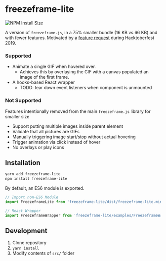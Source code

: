 # freezeframe-lite

[![NPM Install Size][install-size-image]][install-size-url]

A version of `freezeframe.js`, in a 75% smaller bundle (16 KB vs 66 KB) and with fewer features. Motivated by a [feature request](https://github.com/lbryio/lbry-desktop/pull/2986) during Hacktoberfest 2019.

### Supported

- Animate a single GIF when hovered over.
  - Achieves this by overlaying the GIF with a canvas populated an image of the first frame.
- A hooks-based React wrapper
  - TODO: tear down event listeners when component is unmounted

### Not Supported

Features intentionally removed from the main `freezeframe.js` library for smaller size

- Support putting multiple images inside parent element
- Validate that all pictures are GIFs
- Manually triggering image start/stop without actual hovering
- Trigger animation via click instead of hover
- No overlays or play icons

## Installation

```bash
yarn add freezeframe-lite
npm install freezeframe-lite
```

By default, an ES6 module is exported.

```js
// Import non-ES6 Module
import FreezeframeLite from 'freezeframe-lite/dist/freezeframe-lite.min';

// React Wrapper
import FreezeframeWrapper from 'freezeframe-lite/examples/FreezeframeWrapper';
```

## Development

1. Clone repository
2. `yarn install`
3. Modify contents of `src/` folder



[install-size-image]: https://img.shields.io/bundlephobia/min/freezeframe-lite
[install-size-url]: https://bundlephobia.com/result?p=freezeframe-lite
